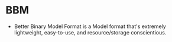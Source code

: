 # BBM
- Better Binary Model Format is a Model format that's extremely lightweight, easy-to-use, and resource/storage conscientious.
